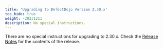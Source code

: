 ```yaml
---
title: 'Upgrading to DefectDojo Version 2.30.x'
toc_hide: true
weight: -20231211
description: No special instructions.
---
```

There are no special instructions for upgrading to 2.30.x. Check the [Release Notes](https://github.com/DefectDojo/django-DefectDojo/releases/tag/2.30.0) for the contents of the release.
